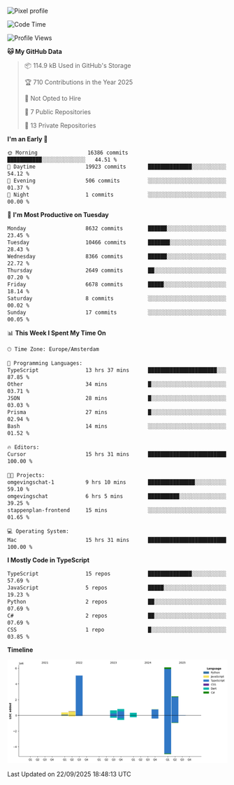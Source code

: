 ![Pixel profile](https://pixel-profile.vercel.app/api/github-stats?username=Atchferox&screen_effect=true&theme=rainbow
)


<!--START_SECTION:waka-->
![Code Time](http://img.shields.io/badge/Code%20Time-768%20hrs%2028%20mins-blue)

![Profile Views](http://img.shields.io/badge/Profile%20Views-1-blue)

**🐱 My GitHub Data** 

> 📦 114.9 kB Used in GitHub's Storage 
 > 
> 🏆 710 Contributions in the Year 2025
 > 
> 🚫 Not Opted to Hire
 > 
> 📜 7 Public Repositories 
 > 
> 🔑 13 Private Repositories 
 > 
**I'm an Early 🐤** 

```text
🌞 Morning                16386 commits       ███████████░░░░░░░░░░░░░░   44.51 % 
🌆 Daytime                19923 commits       ██████████████░░░░░░░░░░░   54.12 % 
🌃 Evening                506 commits         ░░░░░░░░░░░░░░░░░░░░░░░░░   01.37 % 
🌙 Night                  1 commits           ░░░░░░░░░░░░░░░░░░░░░░░░░   00.00 % 
```
📅 **I'm Most Productive on Tuesday** 

```text
Monday                   8632 commits        ██████░░░░░░░░░░░░░░░░░░░   23.45 % 
Tuesday                  10466 commits       ███████░░░░░░░░░░░░░░░░░░   28.43 % 
Wednesday                8366 commits        ██████░░░░░░░░░░░░░░░░░░░   22.72 % 
Thursday                 2649 commits        ██░░░░░░░░░░░░░░░░░░░░░░░   07.20 % 
Friday                   6678 commits        █████░░░░░░░░░░░░░░░░░░░░   18.14 % 
Saturday                 8 commits           ░░░░░░░░░░░░░░░░░░░░░░░░░   00.02 % 
Sunday                   17 commits          ░░░░░░░░░░░░░░░░░░░░░░░░░   00.05 % 
```


📊 **This Week I Spent My Time On** 

```text
🕑︎ Time Zone: Europe/Amsterdam

💬 Programming Languages: 
TypeScript               13 hrs 37 mins      ██████████████████████░░░   87.85 % 
Other                    34 mins             █░░░░░░░░░░░░░░░░░░░░░░░░   03.71 % 
JSON                     28 mins             █░░░░░░░░░░░░░░░░░░░░░░░░   03.03 % 
Prisma                   27 mins             █░░░░░░░░░░░░░░░░░░░░░░░░   02.94 % 
Bash                     14 mins             ░░░░░░░░░░░░░░░░░░░░░░░░░   01.52 % 

🔥 Editors: 
Cursor                   15 hrs 31 mins      █████████████████████████   100.00 % 

🐱‍💻 Projects: 
omgevingschat-1          9 hrs 10 mins       ███████████████░░░░░░░░░░   59.10 % 
omgevingschat            6 hrs 5 mins        ██████████░░░░░░░░░░░░░░░   39.25 % 
stappenplan-frontend     15 mins             ░░░░░░░░░░░░░░░░░░░░░░░░░   01.65 % 

💻 Operating System: 
Mac                      15 hrs 31 mins      █████████████████████████   100.00 % 
```

**I Mostly Code in TypeScript** 

```text
TypeScript               15 repos            ██████████████░░░░░░░░░░░   57.69 % 
JavaScript               5 repos             █████░░░░░░░░░░░░░░░░░░░░   19.23 % 
Python                   2 repos             ██░░░░░░░░░░░░░░░░░░░░░░░   07.69 % 
C#                       2 repos             ██░░░░░░░░░░░░░░░░░░░░░░░   07.69 % 
CSS                      1 repo              █░░░░░░░░░░░░░░░░░░░░░░░░   03.85 % 
```



**Timeline**

![Lines of Code chart](https://raw.githubusercontent.com/Atchferox/Atchferox/main/assets/bar_graph.png)


 Last Updated on 22/09/2025 18:48:13 UTC
<!--END_SECTION:waka-->
